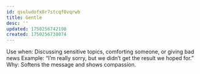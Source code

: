```yaml
---
id: qsuludofx8r7stcqf0vqrwb
title: Gentle
desc: ''
updated: 1750256742198
created: 1750256738074
---
```


Use when: Discussing sensitive topics, comforting someone, or giving bad news
Example: “I’m really sorry, but we didn’t get the result we hoped for.”
Why: Softens the message and shows compassion.